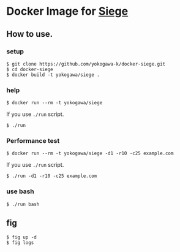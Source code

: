 Docker Image for [Siege](http://www.joedog.org/siege-home/)
====

How to use.
----

### setup

```console
$ git clone https://github.com/yokogawa-k/docker-siege.git
$ cd docker-siege
$ docker build -t yokogawa/siege .
```

### help

```console
$ docker run --rm -t yokogawa/siege
```

If you use `./run` script.

```console
$ ./run
```

### Performance test

```console
$ docker run --rm -t yokogawa/siege -d1 -r10 -c25 example.com
```

If you use `./run` script.

```console
$ ./run -d1 -r10 -c25 example.com
```

### use bash

```console
$ ./run bash
```

fig
----

```console
$ fig up -d
$ fig logs
```

